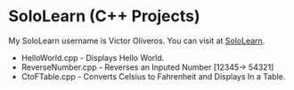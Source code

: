 # SoloLearn (C++ Projects)
My SoloLearn username  is Victor Oliveros. You can visit at [SoloLearn](https://www.sololearn.com/Profile/10121892).

* HelloWorld.cpp - Displays Hello World.
* ReverseNumber.cpp - Reverses an Inputed Number [12345-> 54321]
* CtoFTable.cpp - Converts Celsius to Fahrenheit and Displays In a Table. 
